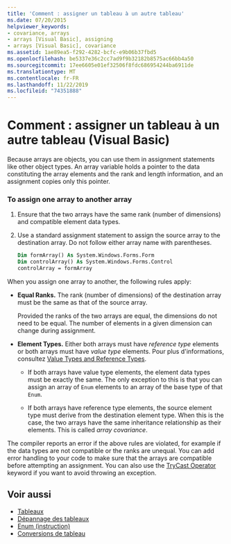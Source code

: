 ```yaml
---
title: 'Comment : assigner un tableau à un autre tableau'
ms.date: 07/20/2015
helpviewer_keywords:
- covariance, arrays
- arrays [Visual Basic], assigning
- arrays [Visual Basic], covariance
ms.assetid: 1ae89ea5-f292-4282-bcfc-e9b06b37fbd5
ms.openlocfilehash: be5337e36c2cc7ad9f9b32182b8575ac66bb4a50
ms.sourcegitcommit: 17ee6605e01ef32506f8fdc686954244ba6911de
ms.translationtype: MT
ms.contentlocale: fr-FR
ms.lasthandoff: 11/22/2019
ms.locfileid: "74351888"
---
```

# <a name="how-to-assign-one-array-to-another-array-visual-basic"></a>Comment : assigner un tableau à un autre tableau (Visual Basic)

Because arrays are objects, you can use them in assignment statements like other object types. An array variable holds a pointer to the data constituting the array elements and the rank and length information, and an assignment copies only this pointer.

### <a name="to-assign-one-array-to-another-array"></a>To assign one array to another array

1. Ensure that the two arrays have the same rank (number of dimensions) and compatible element data types.

2. Use a standard assignment statement to assign the source array to the destination array. Do not follow either array name with parentheses.

    ```vb
    Dim formArray() As System.Windows.Forms.Form
    Dim controlArray() As System.Windows.Forms.Control
    controlArray = formArray
    ```

When you assign one array to another, the following rules apply:

- **Equal Ranks.** The rank (number of dimensions) of the destination array must be the same as that of the source array.

  Provided the ranks of the two arrays are equal, the dimensions do not need to be equal. The number of elements in a given dimension can change during assignment.

- **Element Types.** Either both arrays must have *reference type* elements or both arrays must have *value type* elements. Pour plus d'informations, consultez [Value Types and Reference Types](../../../../visual-basic/programming-guide/language-features/data-types/value-types-and-reference-types.md).

  - If both arrays have value type elements, the element data types must be exactly the same. The only exception to this is that you can assign an array of `Enum` elements to an array of the base type of that `Enum`.

  - If both arrays have reference type elements, the source element type must derive from the destination element type. When this is the case, the two arrays have the same inheritance relationship as their elements. This is called *array covariance*.

The compiler reports an error if the above rules are violated, for example if the data types are not compatible or the ranks are unequal. You can add error handling to your code to make sure that the arrays are compatible before attempting an assignment. You can also use the [TryCast Operator](../../../../visual-basic/language-reference/operators/trycast-operator.md) keyword if you want to avoid throwing an exception.

## <a name="see-also"></a>Voir aussi

- [Tableaux](../../../../visual-basic/programming-guide/language-features/arrays/index.md)
- [Dépannage des tableaux](../../../../visual-basic/programming-guide/language-features/arrays/troubleshooting-arrays.md)
- [Enum (instruction)](../../../../visual-basic/language-reference/statements/enum-statement.md)
- [Conversions de tableau](../../../../visual-basic/programming-guide/language-features/data-types/array-conversions.md)
